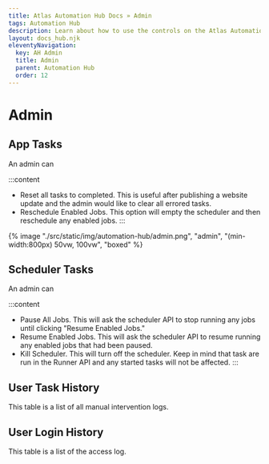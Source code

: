 ```yaml
---
title: Atlas Automation Hub Docs » Admin
tags: Automation Hub
description: Learn about how to use the controls on the Atlas Automation Hub Admin page.
layout: docs_hub.njk
eleventyNavigation:
  key: AH Admin
  title: Admin
  parent: Automation Hub
  order: 12
---
```


# Admin

## App Tasks

An admin can

:::content
- Reset all tasks to completed. This is useful after publishing a website update and the admin would like to clear all errored tasks.
- Reschedule Enabled Jobs. This option will empty the scheduler and then reschedule any enabled jobs.
:::

{% image "./src/static/img/automation-hub/admin.png", "admin", "(min-width:800px) 50vw, 100vw", "boxed" %}

## Scheduler Tasks

An admin can

:::content
- Pause All Jobs. This will ask the scheduler API to stop running any jobs until clicking "Resume Enabled Jobs."
- Resume Enabled Jobs. This will ask the scheduler API to resume running any enabled jobs that had been paused.
- Kill Scheduler. This will turn off the scheduler. Keep in mind that task are run in the Runner API and any started tasks will not be affected.
:::

## User Task History

This table is a list of all manual intervention logs.

## User Login History

This table is a list of the access log.
